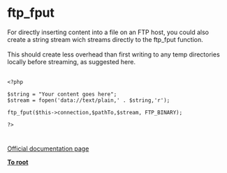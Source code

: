 # ftp_fput



For directly inserting content into a file on an FTP host, you could also create a string stream wich streams directly to the ftp_fput function. <br><br>This should create less overhead than first writing to any temp directories locally before streaming, as suggested here.<br><br>

```
<?php

$string = "Your content goes here";
$stream = fopen('data://text/plain,' . $string,'r');

ftp_fput($this->connection,$pathTo,$stream, FTP_BINARY);

?>
```
  

#

[Official documentation page](https://www.php.net/manual/en/function.ftp-fput.php)

**[To root](/README.md)**